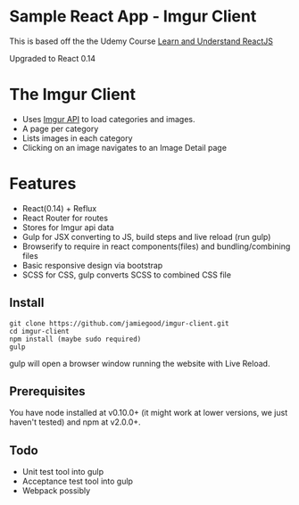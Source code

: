 # Sample React App - Imgur Client

This is based off the the Udemy Course [Learn and Understand ReactJS](https://www.udemy.com/learn-and-understand-reactjs/learn/)

Upgraded to React 0.14

# The Imgur Client

* Uses [Imgur API](https://api.imgur.com/) to load categories and images.
* A page per category
* Lists images in each category
* Clicking on an image navigates to an Image Detail page

# Features
* React(0.14) + Reflux
* React Router for routes
* Stores for Imgur api data
* Gulp for JSX converting to JS, build steps and live reload (run gulp)
* Browserify to require in react components(files) and bundling/combining files
* Basic responsive design via bootstrap
* SCSS for CSS, gulp converts SCSS to combined CSS file

## Install

    git clone https://github.com/jamiegood/imgur-client.git
    cd imgur-client
    npm install (maybe sudo required)
    gulp

gulp will open a browser window running the website with Live Reload.

## Prerequisites

You have node installed at v0.10.0+ (it might work at lower versions, we just haven't tested) and npm at v2.0.0+.

## Todo

* Unit test tool into gulp
* Acceptance test tool into gulp
* Webpack possibly
